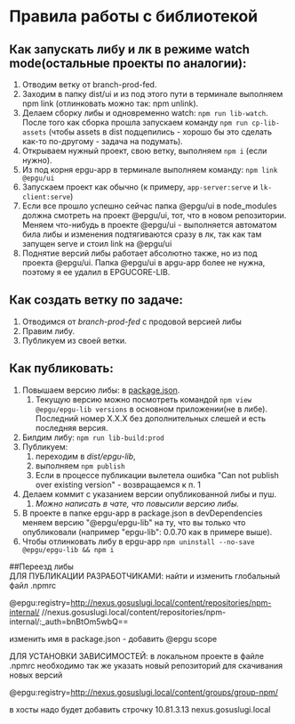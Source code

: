 # Правила работы с библиотекой

## Как запускать либу и лк в режиме watch mode(остальные проекты по аналогии):

1. Отводим ветку от branch-prod-fed.
2. Заходим в папку dist/ui и из под этого пути в терминале выполняем npm link (отлинковать можно так: npm unlink).
3. Делаем сборку либы и одновременно watch: `npm run lib-watch`. 
   После того как сборка прошла запускаем команду `npm run cp-lib-assets`
   (чтобы assets в dist подцепились - хорошо бы это сделать как-то по-другому - задача на подумать).
4. Открываем нужный проект, свою ветку, выполняем `npm i` (если нужно).
5. Из под корня epgu-app в терминале выполняем команду: `npm link @epgu/ui`
6. Запускаем проект как обычно (к примеру, `app-server:serve` и `lk-client:serve`)
7. Если все прошло успешно сейчас папка @epgu/ui в node_modules должна смотреть на проект @epgu/ui, тот, что в новом репозитории.
   Меняем что-нибудь в проекте @epgu/ui - выполняется автоматом била либы и изменения подтягиваются сразу в лк, так как там запущен serve и стоил link на @epgu/ui
8. Поднятие версий либы работает абсолютно также, но из под проекта @epgu/ui. 
   Папка @epgu/ui в apgu-app более не нужна, поэтому я ее удалил в EPGUCORE-LIB.
   
## Как создать ветку по задаче:
   
   1. Отводимся от _branch-prod-fed_ с продовой версией либы
   2. Правим либу.
   3. Публикуем из своей ветки.
   
## Как публиковать:
   
1.  Повышаем версию либы: в [package.json](package.json).
    1. Текущую версию можно посмотреть командой `npm view @epgu/epgu-lib versions` в основном приложении(не в либе). Последний номер X.X.X без дополнительных слешей и есть последняя версия.
1.  Билдим либу: `npm run lib-build:prod`
1.  Публикуем:
    1. переходим в _dist/epgu-lib_,
    2. выполняем `npm publish`
    3. Если в процессе публикации вылетела ошибка "Can not publish over existing version" - возвращаемся к п. 1
1.  Делаем коммит с указанием версии опубликованной либы и пуш.
    1. _Можно написать в чате, что повысили версию либы._
1.  В проекте в папке epgu-app в package.json в devDependencies меняем версию "@epgu/epgu-lib" на ту, что вы только что опубликовали (например "epgu-lib": 0.0.70 как в примере выше).
1.  Чтобы отлинковать либу в epgu-app `npm uninstall --no-save @epgu/epgu-lib && npm i`
   

##Переезд либы   
   ДЛЯ ПУБЛИКАЦИИ РАЗРАБОТЧИКАМИ:
   найти и изменить глобальный файл .npmrc
   
   @epgu:registry=http://nexus.gosuslugi.local/content/repositories/npm-internal/
   //nexus.gosuslugi.local/content/repositories/npm-internal/:_auth=bnBtOm5wbQ==
   
   изменить имя в package.json - добавить @epgu scope
   
   ДЛЯ УСТАНОВКИ ЗАВИСИМОСТЕЙ:
   в локальном проекте в файле .npmrc необходимо так же указать новый репозиторий для скачивания новых версий
   
   @epgu:registry=http://nexus.gosuslugi.local/content/groups/group-npm/
   
   в хосты надо будет добавить строчку 
   10.81.3.13 nexus.gosuslugi.local
